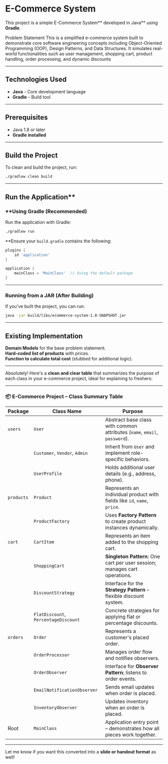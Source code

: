 # E-Commerce System  

This project is a simple E-Commerce System** developed in Java** using **Gradle**.  

Problem Statement
This is a simplified e-commerce system built to demonstrate core software engineering concepts including Object-Oriented Programming (OOP), Design Patterns, and Data Structures. It simulates real-world functionalities such as user management, shopping cart, product handling, order processing, and dynamic discounts

---

##  Technologies Used
- **Java** - Core development language  
- **Gradle** - Build tool  

---

##  Prerequisites 
- Java 1.8 or later
- **Gradle installed**  

---

##  Build the Project  
To clean and build the project, run:  
```sh
./gradlew clean build
```

---

##  Run the Application**  

### **Using Gradle (Recommended)
Run the application with Gradle:  
```sh
./gradlew run
```
 **Ensure your `build.gradle` contains the following:
```gradle
plugins {
    id 'application'
}

application {
    mainClass = 'MainClass'  // Using the default package
}
```

---

### Running from a JAR (After Building) 
If you've built the project, you can run:  
```sh
java -jar build/libs/ecommerce-system-1.0-SNAPSHOT.jar
```

---

## **Existing Implementation**  
**Domain Models** for the base problem statement.  
**Hard-coded list of products** with prices.  
 **Function to calculate total cost** (stubbed for additional logic).  

---

Absolutely! Here's a **clean and clear table** that summarizes the purpose of each class in your e-commerce project, ideal for explaining to freshers:

---

### 📦 **E-Commerce Project – Class Summary Table**

| **Package**   | **Class Name**                    | **Purpose**                                                                 |
|---------------|----------------------------------|------------------------------------------------------------------------------|
| `users`       | `User`                           | Abstract base class with common attributes (`name`, `email`, `password`).  |
|               | `Customer`, `Vendor`, `Admin`    | Inherit from `User` and implement role-specific behaviors.                 |
|               | `UserProfile`                    | Holds additional user details (e.g., address, phone).                       |
| `products`    | `Product`                        | Represents an individual product with fields like `id`, `name`, `price`.   |
|               | `ProductFactory`                 | Uses **Factory Pattern** to create product instances dynamically.           |
| `cart`        | `CartItem`                       | Represents an item added to the shopping cart.                             |
|               | `ShoppingCart`                   | **Singleton Pattern**: One cart per user session; manages cart operations. |
|               | `DiscountStrategy`               | Interface for the **Strategy Pattern** – flexible discount system.          |
|               | `FlatDiscount`, `PercentageDiscount` | Concrete strategies for applying flat or percentage discounts.         |
| `orders`      | `Order`                          | Represents a customer's placed order.                                       |
|               | `OrderProcessor`                 | Manages order flow and notifies observers.                                 |
|               | `OrderObserver`                  | Interface for **Observer Pattern**; listens to order events.               |
|               | `EmailNotificationObserver`      | Sends email updates when order is placed.                                  |
|               | `InventoryObserver`              | Updates inventory when an order is placed.                                 |
| Root          | `MainClass`                      | Application entry point – demonstrates how all pieces work together.       |

---

Let me know if you want this converted into a **slide or handout format** as well!

